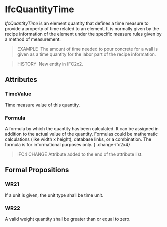 # IfcQuantityTime

_IfcQuantityTime_ is an element quantity that defines a time measure to provide a property of time related to an element. It is normally given by the recipe information of the element under the specific measure rules given by a method of measurement.

> EXAMPLE&nbsp; The amount of time needed to pour concrete for a wall is given as a time quantity for the labor part of the recipe information.

> HISTORY&nbsp; New entity in IFC2x2.

## Attributes

### TimeValue
Time measure value of this quantity.

### Formula
A formula by which the quantity has been calculated. It can be assigned in addition to the actual value of the quantity. Formulas could be mathematic calculations (like width x height), database links, or a combination. The formula is for informational purposes only.
{ .change-ifc2x4}
> IFC4 CHANGE Attribute added to the end of the attribute list.

## Formal Propositions

### WR21
If a unit is given, the unit type shall be time unit.

### WR22
A valid weight quantity shall be greater than or equal to zero.
